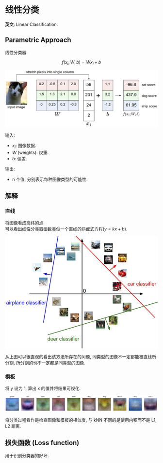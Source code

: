 # 线性分类

**英文**: Linear Classification.  

## Parametric Approach

线性分类器:  

$$
f(x_i, W, b) = Wx_i + b
$$

![](assets/imagemap.jpg)  

输入:  

- $x_i$: 图像数据.
- $W$ (weights): 权重.
- $b$: 偏差.

输出:  

- n 个值, 分别表示每种图像类型的可能性.

## 解释

### 直线

将图像看成高纬的点.  
可以看出线性分类器函数类似一个直线的斜截式方程($y = kx + b$).  

![](assets/pixelspace.jpg)  

从上图可以很直观的看出该方法所存在的问题, 同类型的图像不一定都能被直线所分割, 所分割的也不一定都是同类型的图像.  

### 模板

将 y 设为 1, 算出 x 的值并将结果可视化.  

![](assets/templates.jpg)

将分类过程看作是检查图像和模板的相似度, 与 kNN 不同的是使用内积而不是 L1, L2 距离.  

## 损失函数 (Loss function)

用于识别分类器的好坏.  